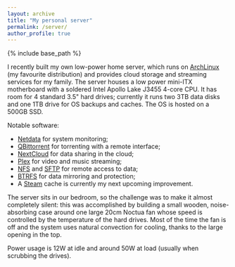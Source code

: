 ```yaml
---
layout: archive
title: "My personal server"
permalink: /server/
author_profile: true
---
```


{% include base_path %}

I recently built my own low-power home server, which runs on [ArchLinux](www.archlinux.org) (my favourite distribution) and provides cloud storage and streaming services for my family.
The server houses a low power mini-ITX motherboard with a soldered Intel Apollo Lake J3455 4-core CPU.
It has room for 4 standard 3.5" hard drives; currently it runs two 3TB data disks and one 1TB drive for OS backups and caches.
The OS is hosted on a 500GB SSD.

Notable software:

- [Netdata](https://my-netdata.io/) for system monitoring;
- [QBittorrent](https://www.qbittorrent.org/) for torrenting with a remote interface;
- [NextCloud](https://nextcloud.com) for data sharing in the cloud;
- [Plex](https://www.plex.tv) for video and music streaming;
- [NFS](https://en.wikipedia.org/wiki/Network_File_System_(protocol)) and [SFTP](https://www.ssh.com/ssh/sftp/) for remote access to data;
- [BTRFS](https://en.wikipedia.org/wiki/Btrfs) for data mirroring and protection;
- A [Steam](https://store.steampowered.com) cache is currently my next upcoming improvement.

The server sits in our bedroom, so the challenge was to make it almost completely silent: this was accomplished by building a small wooden, noise-absorbing case around one large 20cm Noctua fan whose speed is controlled by the temperature of the hard drives. Most of the time the fan is off and the system uses natural convection for cooling, thanks to the large opening in the top.

Power usage is 12W at idle and around 50W at load (usually when scrubbing the drives).
